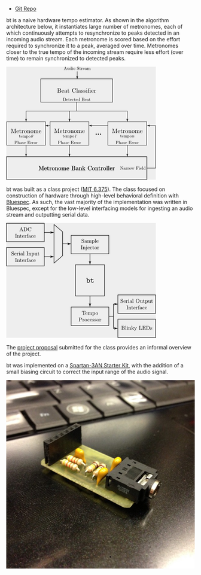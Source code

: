 * [Git Repo](/git/bt)

bt is a naive hardware tempo estimator.  As shown in the algorithm
architecture below, it instantiates large number of metronomes, each of which
continuously attempts to resynchronize to peaks detected in an incoming audio
stream.  Each metronome is scored based on the effort required to synchronize
it to a peak, averaged over time.  Metronomes closer to the true tempo of the
incoming stream require less effort (over time) to remain synchronized to
detected peaks.

![Algorithm architecture##thumb](algorithm-arch.png)

bt was built as a class project ([MIT 6.375](http://csg.csail.mit.edu/6.375)).
The class focused on construction of hardware through high-level behavioral
definition with [Bluespec](http://bluespec.com/).  As such, the vast majority
of the implementation was written in Bluespec, except for the low-level
interfacing models for ingesting an audio stream and outputting serial data.

![System architecture##thumb](system-arch.png)

The [project proposal](proposal.pdf) submitted for the class provides an
informal overview of the project.

bt was implemented on a [Spartan-3AN Starter
Kit](https://www.xilinx.com/support/documentation-navigation/boards-and-kits/spartan-3/hw-spar3an-sk-uni-g.html),
with the addition of a small biasing circuit to correct the input range of the
audio signal.

![Biasing circuit for centering audio input##thumb](biaser.jpg)
